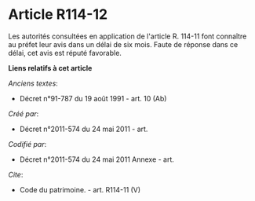 # Article R114-12

Les autorités consultées en application de l'article R. 114-11 font connaître au préfet leur avis dans un délai de six mois.
Faute de réponse dans ce délai, cet avis est réputé favorable.

**Liens relatifs à cet article**

_Anciens textes_:

  - Décret n°91-787 du 19 août 1991 - art. 10 (Ab)

_Créé par_:

  - Décret n°2011-574 du 24 mai 2011  - art.

_Codifié par_:

  - Décret n°2011-574 du 24 mai 2011 Annexe - art.

_Cite_:

  - Code du patrimoine. - art. R114-11 (V)

